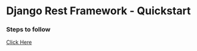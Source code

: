 # Django Rest Framework - Quickstart

### Steps to follow
[Click Here](https://www.django-rest-framework.org/tutorial/quickstart/)